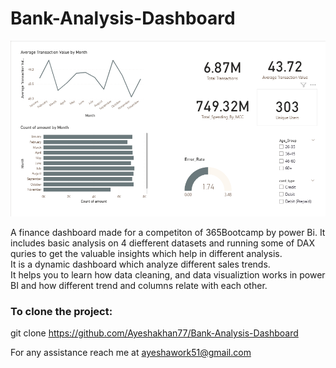 # Bank-Analysis-Dashboard
<p align="center">
  <img src="./overview.png" alt="Preview Image" width="600"/>
</p>

A finance dashboard made for a competiton of 365Bootcamp by power Bi. It includes basic analysis on 4 diefferent datasets and running some of DAX quries to get the valuable insights which help in different analysis. <br>
It is a dynamic dashboard which analyze different sales trends. <br>
It helps you to learn how data cleaning, and data visualiztion works in power BI and how different trend and columns relate with each other.

### To clone the project:
git clone https://github.com/Ayeshakhan77/Bank-Analysis-Dashboard

For any assistance reach me at ayeshawork51@gmail.com
